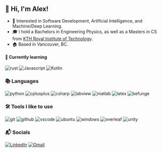 ## 👋 Hi, I'm Alex!

- 👀 Interested in Software Development, Artificial Intelligence, and Machine/Deep Learning.
- 🎓 I hold a Bachelors in Engineering Physics, as well as a Masters in CS from [KTH Royal Institute of Technology](https://www.kth.se/en).
- 🏠  Based in Vancouver, BC.

#### 🌱 Currently learning
![rust](https://img.shields.io/badge/Rust-000000?style=for-the-badge&logo=rust&logoColor=white)
![Javascript](https://img.shields.io/badge/Javascript-F7DF1E?style=for-the-badge&logo=javascript&logoColor=black)
![Kotlin](https://img.shields.io/badge/Kotlin-7F52FF?style=for-the-badge&logo=kotlin&logoColor=white)

### 📚 Languages 
![python](https://img.shields.io/badge/Python-3776AB?style=for-the-badge&logo=Python&logoColor=f5e642)
![cplusplus](https://img.shields.io/badge/C++-00599C?style=for-the-badge&logo=cplusplus&logoColor=white)
![csharp](https://img.shields.io/badge/C%20SHARP-239120?style=for-the-badge&logo=csharp&logoColor=white)
![labview](https://img.shields.io/badge/LabVIEW-FFDB00?style=for-the-badge&logo=labview&logoColor=black)
![matlab](https://custom-icon-badges.demolab.com/badge/MATLAB-fc4503?style=for-the-badge&logo=matlabblackandwhite&logoColor=white)
![latex](https://img.shields.io/badge/LaTeX-008080?style=for-the-badge&logo=latex&logoColor=white)
![befunge](https://custom-icon-badges.demolab.com/badge/befunge-66a607?style=for-the-badge&logo=befunge-logo&logoColor=white)

<!---
![css](https://img.shields.io/badge/CSS-1572B6?style=for-the-badge&logo=css3&logoColor=white)
![html](https://img.shields.io/badge/HTML-E34F26?style=for-the-badge&logo=html5&logoColor=white)
--->

### 🛠️ Tools I like to use
![git](https://img.shields.io/badge/Git-F05032?style=for-the-badge&logo=git&logoColor=white)
![github](https://img.shields.io/badge/GitHub-000000?style=for-the-badge&logo=GitHub&logoColor=white)
![vscode](https://img.shields.io/badge/VSCode-007ACC?style=for-the-badge&logo=visualstudiocode&logoColor=white)
![ubuntu](https://img.shields.io/badge/Ubuntu-E95420?style=for-the-badge&logo=ubuntu&logoColor=white)
![windows](https://img.shields.io/badge/Windows-0078D6?style=for-the-badge&logo=windows10&logoColor=white)
![overleaf](https://img.shields.io/badge/Overleaf-47A141?style=for-the-badge&logo=overleaf&logoColor=white)
![unity](https://img.shields.io/badge/Unity-000000?style=for-the-badge&logo=unity&logoColor=white)
<!---
- ROS
- Firefox
--->


### 📬 Socials
<p>
    <a href="https://www.linkedin.com/in/alexander-willemsen/" target="_blank"><img alt="LinkedIn"
        src="https://img.shields.io/badge/LinkedIn-0A66C2?style=for-the-badge&logo=linkedin&logoColor=white"/></a>
    <a href="mailto:alexander.d.willemsen@gmail.com" target="_blank"><img alt="Gmail"
        src="https://img.shields.io/badge/GMAIL-EA4335?style=for-the-badge&logo=gmail&logoColor=white"/></a>
</p>

<!---
befunger/befunger is a ✨ special ✨ repository because its `README.md` (this file) appears on your GitHub profile.
You can click the Preview link to take a look at your changes.
--->
